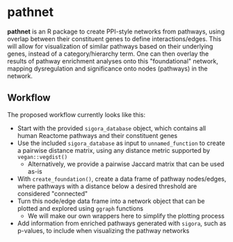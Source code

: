 # pathnet
**pathnet** is an R package to create PPI-style networks from pathways, using
overlap between their constituent genes to define interactions/edges. This will
allow for visualization of similar pathways based on their underlying genes,
instead of a category/hierarchy term. One can then overlay the results of
pathway enrichment analyses onto this "foundational" network, mapping
dysregulation and significance onto nodes (pathways) in the network.


## Workflow
The proposed workflow currently looks like this:

- Start with the provided `sigora_database` object, which contains all human 
  Reactome pathways and their constituent genes
- Use the included `sigora_database` as input to `unnamed_function` to create a
  pairwise distance matrix, using any distance metric supported by
  `vegan::vegdist()`
  - Alternatively, we provide a pairwise Jaccard matrix that can be used as-is
- With `create_foundation()`, create a data frame of pathway nodes/edges, where
  pathways with a distance below a desired threshold are considered "connected"
- Turn this node/edge data frame into a network object that can be plotted and 
  explored using `ggraph` functions
  - We will make our own wrappers here to simplify the plotting process
- Add information from enriched pathways generated with `sigora`, such as 
  p-values, to include when visualizing the pathway networks
